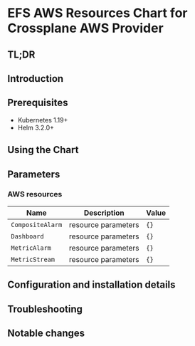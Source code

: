 # EFS AWS Resources Chart for Crossplane AWS Provider

## TL;DR

## Introduction

## Prerequisites

- Kubernetes 1.19+
- Helm 3.2.0+

## Using the Chart

## Parameters

### AWS resources

| Name             | Description         | Value |
| ---------------- | ------------------- | ----- |
| `CompositeAlarm` | resource parameters | `{}`  |
| `Dashboard`      | resource parameters | `{}`  |
| `MetricAlarm`    | resource parameters | `{}`  |
| `MetricStream`   | resource parameters | `{}`  |


## Configuration and installation details


## Troubleshooting


## Notable changes

